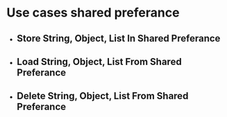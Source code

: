 # Use cases shared preferance

- ## Store String, Object, List In Shared Preferance
- ## Load String, Object, List From Shared Preferance
- ## Delete String, Object, List From Shared Preferance
